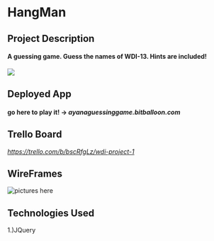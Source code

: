 # HangMan

## Project Description
#### A guessing game. Guess the names of WDI-13.  Hints are included!
![](https://i.imgur.com/8MtfdTn.png)

## Deployed App
#### go here to play it! -> *ayanaguessinggame.bitballoon.com*

## Trello Board
*https://trello.com/b/bscRfgLz/wdi-project-1*

## WireFrames
![pictures here](https://i.imgur.com/wUH5Ka6.jpg)

## Technologies Used
1.)JQuery